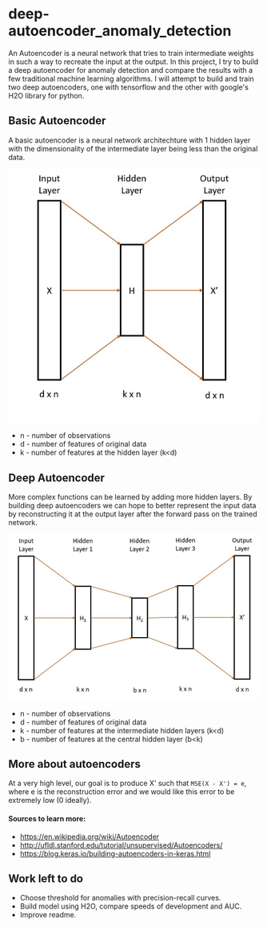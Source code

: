# deep-autoencoder_anomaly_detection

An Autoencoder is a neural network that tries to train intermediate weights in such a way to recreate the input at the output. In this project, I try to build a deep autoencoder for anomaly detection and compare the results with a few traditional machine learning algorithms. I will attempt to build and train two deep autoencoders, one with tensorflow and the other with google's H2O library for python.

## Basic Autoencoder
A basic autoencoder is a neural network architechture with 1 hidden layer with the dimensionality of the intermediate layer being less than the original data.

![basic_ae](imgs/basic_autoenc.JPG)

- n - number of observations
- d - number of features of original data
- k - number of features at the hidden layer (k<d)

## Deep Autoencoder
More complex functions can be learned by adding more hidden layers. By building deep autoencoders we can hope to better represent the input data by reconstructing it at the output layer after the forward pass on the trained network.

![deep_ae](imgs/deep_autoenc.JPG)

- n - number of observations
- d - number of features of original data
- k - number of features at the intermediate hidden layers (k<d)
- b - number of features at the central hidden layer (b<k)

## More about autoencoders
At a very high level, our goal is to produce X' such that `MSE(X - X') = e`, where e is the reconstruction error and we would like this error to be extremely low (0 ideally). 

#### Sources to learn more:
- https://en.wikipedia.org/wiki/Autoencoder
- http://ufldl.stanford.edu/tutorial/unsupervised/Autoencoders/
- https://blog.keras.io/building-autoencoders-in-keras.html

## Work left to do
- Choose threshold for anomalies with precision-recall curves.
- Build model using H2O, compare speeds of development and AUC.
- Improve readme.
